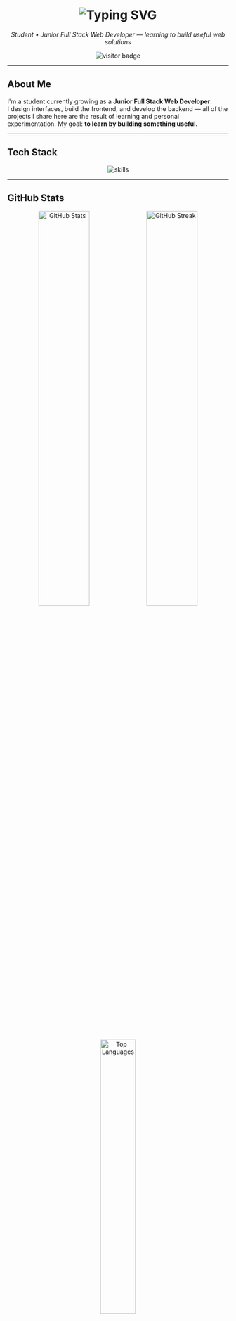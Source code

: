 <h1 align="center">
  <img src="https://readme-typing-svg.demolab.com?font=Cascadia+Code&size=40&duration=3000&pause=1000&color=63DBFD&center=true&vCenter=true&width=800&height=60&lines=Hi+%F0%9F%91%8B,+I'm+Yosua+Setia+Nugraha" alt="Typing SVG" />
</h1>

<p align="center">  
  <em>Student • Junior Full Stack Web Developer — learning to build useful web solutions</em>
</p>

<p align="center">
  <img align="center" src="https://visitor-badge.laobi.icu/badge?page_id=yosuasetian.yosuasetian" alt="visitor badge" />
</p>

---

## About Me
I'm a student currently growing as a **Junior Full Stack Web Developer**.  
I design interfaces, build the frontend, and develop the backend — all of the projects I share here are the result of learning and personal experimentation. My goal: **to learn by building something useful.**

---

## Tech Stack
<div align="center">
  <img src="https://skillicons.dev/icons?i=html,css,js,php,laravel,react,vscode,postman,mysql,postgresql&perline=5" alt="skills" />
</div>

---

## GitHub Stats
<p align="center">
  <img src="https://github-readme-stats.vercel.app/api?username=yosuasetian&show_icons=true&count_private=true&theme=dark&border_radius=10" width="48%" alt="GitHub Stats" />
  <img src="https://github-readme-streak-stats.herokuapp.com/?user=yosuasetian&theme=dark&border_radius=10" width="48%" alt="GitHub Streak" />
</p>

<p align="center">
  <img src="https://github-readme-stats.vercel.app/api/top-langs/?username=yosuasetian&langs_count=6&layout=compact&theme=dark&border_radius=10" width="40%" alt="Top Languages" />
</p>

---

## Contact
| Platform                                                                                          | Username / Contact        |
|------------------------------------------------------------------------------------------------|----------------------------|
| <img src="https://img.icons8.com/color/48/gmail-new.png" width="30" />                        | yosuasetian@gmail.com      |
| <img src="https://img.icons8.com/color/48/instagram-new--v1.png" width="30" />                | @yosuasetian1              |
| <img src="https://img.icons8.com/color/48/linkedin.png" width="30" />                         | @yosua-sn                  |

---
